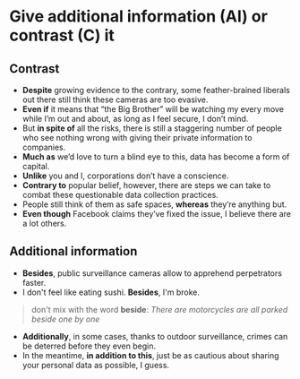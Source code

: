 # Give additional information (AI) or contrast (C) it

## Contrast

* **Despite** growing evidence to the contrary, some feather-brained liberals out there still think these cameras are too evasive.
* **Even if** it means that “the Big Brother” will be watching my every move while I’m out and about, as long as I feel secure, I don’t mind.
* But **in spite of** all the risks, there is still a staggering number of people who see nothing wrong with giving their private information to companies.
* **Much as** we’d love to turn a blind eye to this, data has become a form of capital.
* **Unlike** you and I, corporations don’t have a conscience.
* **Contrary to** popular belief, however, there are steps we can take to combat these questionable data collection practices.
* People still think of them as safe spaces, **whereas** they’re anything but.
* **Even though** Facebook claims they’ve fixed the issue, I believe there are a lot others.

## Additional information

* **Besides**, public surveillance cameras allow to apprehend perpetrators faster.
* I don't feel like eating sushi. **Besides**, I'm broke.
> don't mix with the word **beside**: *There are  motorcycles are all parked  beside one by one*
* **Additionally**, in some cases, thanks to outdoor surveillance, crimes can be deterred before they even begin.
* In the meantime, **in addition to this**, just be as cautious about sharing your personal data as possible, I guess.
